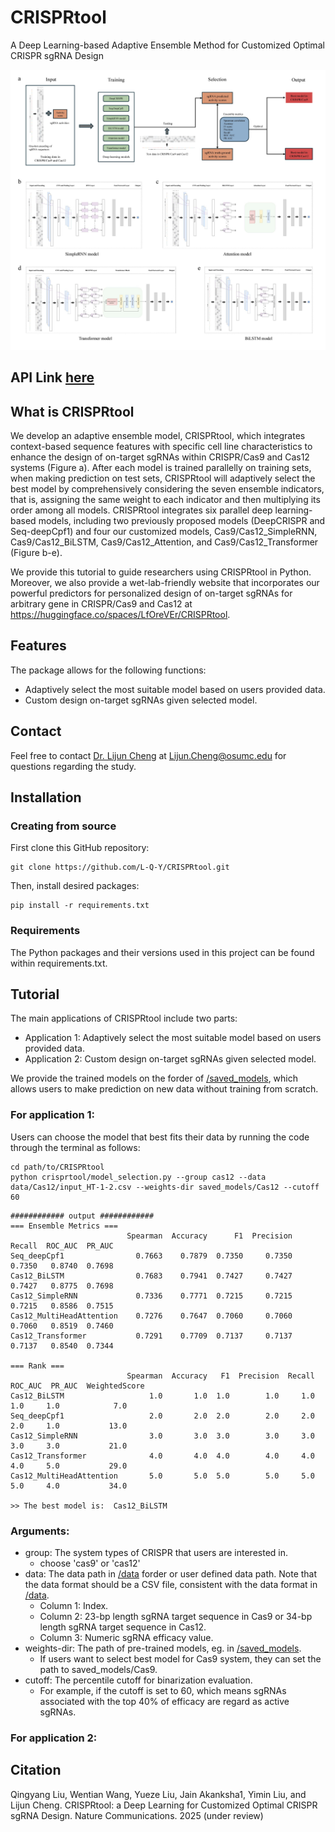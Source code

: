 # CRISPRtool
A Deep Learning-based Adaptive Ensemble Method for Customized Optimal CRISPR sgRNA Design

![Framework](./Figures/ensemble_model.jpg)


## API Link [here](https://github.com/L-Q-Y/CRISPRtool/code)

## What is CRISPRtool
We develop an adaptive ensemble model, CRISPRtool, which integrates context-based sequence features with specific cell line characteristics to enhance the design of on-target sgRNAs within CRISPR/Cas9 and Cas12 systems (Figure a). After each model is trained parallelly on training sets, when making prediction on test sets, CRISPRtool will adaptively select the best model by comprehensively considering the seven ensemble indicators, that is, assigning the same weight to each indicator and then multiplying its order among all models. CRISPRtool integrates six parallel deep learning-based models, including two previously proposed models (DeepCRISPR and Seq-deepCpf1) and four our customized models, Cas9/Cas12_SimpleRNN, Cas9/Cas12_BiLSTM, Cas9/Cas12_Attention, and Cas9/Cas12_Transformer (Figure b-e). 

We provide this tutorial to guide researchers using CRISPRtool in Python. Moreover, we also provide a wet-lab-friendly website that incorporates our powerful predictors for personalized design of on-target sgRNAs for arbitrary gene in CRISPR/Cas9 and Cas12 at https://huggingface.co/spaces/LfOreVEr/CRISPRtool.

## Features

The package allows for the following functions:

* Adaptively select the most suitable model based on users provided data.
* Custom design on-target sgRNAs given selected model.



## Contact

Feel free to contact [Dr. Lijun Cheng](https://medicine.osu.edu/find-faculty/non-clinical/biomedical-informatics/lijun-cheng) at Lijun.Cheng@osumc.edu for questions regarding the study. 



## Installation

### Creating from source

First clone this GitHub repository:
```
git clone https://github.com/L-Q-Y/CRISPRtool.git
```

Then, install desired packages:
```
pip install -r requirements.txt
```


### Requirements

The Python packages and their versions used in this project can be found within requirements.txt.


## Tutorial
The main applications of CRISPRtool include two parts:

* Application 1: Adaptively select the most suitable model based on users provided data.
* Application 2: Custom design on-target sgRNAs given selected model.

We provide the trained models on the forder of [/saved_models](https://github.com/L-Q-Y/CRISPRtool/saved_models), which allows users to make prediction on new data without training from scratch.

### For application 1:
Users can choose the model that best fits their data by running the code through the terminal as follows:

```
cd path/to/CRISPRtool
python crisprtool/model_selection.py --group cas12 --data data/Cas12/input_HT-1-2.csv --weights-dir saved_models/Cas12 --cutoff 60
```
```
############ output ############
=== Ensemble Metrics ===
                          Spearman  Accuracy      F1  Precision  Recall  ROC_AUC  PR_AUC
Seq_deepCpf1                0.7663    0.7879  0.7350     0.7350  0.7350   0.8740  0.7698
Cas12_BiLSTM                0.7683    0.7941  0.7427     0.7427  0.7427   0.8775  0.7698
Cas12_SimpleRNN             0.7336    0.7771  0.7215     0.7215  0.7215   0.8586  0.7515
Cas12_MultiHeadAttention    0.7276    0.7647  0.7060     0.7060  0.7060   0.8519  0.7460
Cas12_Transformer           0.7291    0.7709  0.7137     0.7137  0.7137   0.8540  0.7344 

=== Rank ===
                          Spearman  Accuracy   F1  Precision  Recall  ROC_AUC  PR_AUC  WeightedScore
Cas12_BiLSTM                   1.0       1.0  1.0        1.0     1.0      1.0     1.0            7.0
Seq_deepCpf1                   2.0       2.0  2.0        2.0     2.0      2.0     1.0           13.0
Cas12_SimpleRNN                3.0       3.0  3.0        3.0     3.0      3.0     3.0           21.0
Cas12_Transformer              4.0       4.0  4.0        4.0     4.0      4.0     5.0           29.0
Cas12_MultiHeadAttention       5.0       5.0  5.0        5.0     5.0      5.0     4.0           34.0 

>> The best model is:  Cas12_BiLSTM
```

### Arguments:
- group: The system types of CRISPR that users are interested in.
    - choose 'cas9' or 'cas12'
- data: The data path in [/data](https://github.com/L-Q-Y/CRISPRtool/data) forder or user defined data path. Note that the data format should be a CSV file, consistent with the data format in [/data](https://github.com/L-Q-Y/CRISPRtool/data).
    - Column 1: Index.
    - Column 2: 23-bp length sgRNA target sequence in Cas9 or 34-bp length sgRNA target sequence in Cas12.
    - Column 3: Numeric sgRNA efficacy value.
- weights-dir: The path of pre-trained models, eg. in [/saved_models](https://github.com/L-Q-Y/CRISPRtool/saved_models).
    - If users want to select best model for Cas9 system, they can set the path to saved_models/Cas9.
- cutoff: The percentile cutoff for binarization evaluation.
    - For example, if the cutoff is set to 60, which means sgRNAs associated with the top 40% of efficacy are regard as active sgRNAs.



### For application 2:








## Citation
Qingyang Liu, Wentian Wang, Yueze Liu, Jain Akanksha1, Yimin Liu, and Lijun Cheng. CRISPRtool: a Deep Learning for Customized Optimal CRISPR sgRNA Design. Nature Communications. 2025 (under review)











